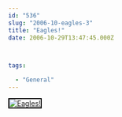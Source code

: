 ```yaml
---
id: "536"
slug: "2006-10-eagles-3"
title: "Eagles!"
date: 2006-10-29T13:47:45.000Z



tags:

  - "General"
---
```

<div class="sqs-html-content">
  <div style="float: left; margin-right: 10px; margin-bottom: 10px;"> <a href="http://www.flickr.com/photos/mclazarus/282460734/" title="Eagles!"><img src="http://static.flickr.com/107/282460734_bc5a0874e2_m.jpg" alt="Eagles!" style="border: solid 2px #000000;" /></a>
</div>
<p><br clear="all" /></p>
</div>
